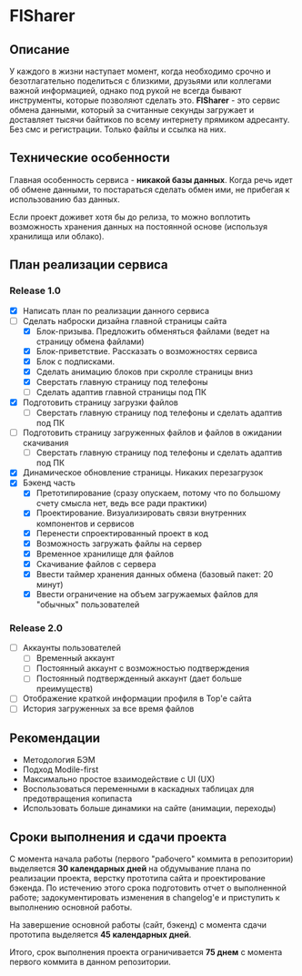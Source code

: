 # FISharer

## Описание

У каждого в жизни наступает момент, когда необходимо срочно и безотлагательно поделиться с близкими, друзьями или коллегами важной информацией, однако под рукой не всегда бывают инструменты, которые позволяют сделать это. **FISharer** - это сервис обмена данными, который за считанные секунды загружает и доставляет тысячи байтиков по всему интернету прямиком адресанту. Без смс и регистрации. Только файлы и ссылка на них.

## Технические особенности

Главная особенность сервиса - **никакой базы данных**. Когда речь идет об обмене данными, то постараться сделать обмен ими, не прибегая к использованию баз данных. 

Если проект доживет хотя бы до релиза, то можно воплотить возможность хранения данных на постоянной основе (используя хранилища или облако).

## План реализации сервиса

### Release 1.0

- [X] Написать план по реализации данного сервиса
- [ ] Сделать наброски дизайна главной страницы сайта
  - [X] Блок-призыва. Предложить обменяться файлами (ведет на страницу обмена файлами)
  - [X] Блок-приветствие. Рассказать о возможностях сервиса
  - [X] Блок с подписками.
  - [X] Сделать анимацию блоков при скролле страницы вниз
  - [X] Сверстать главную страницу под телефоны
  - [ ] Сделать адаптив главной страницы под ПК
- [X] Подготовить страницу загрузки файлов
  - [ ] Сверстать главную страницу под телефоны и сделать адаптив под ПК
- [ ] Подготовить страницу загруженных файлов и файлов в ожидании скачивания
  - [ ] Сверстать главную страницу под телефоны и сделать адаптив под ПК
- [X] Динамическое обновление страницы. Никаких перезагрузок
- [X] Бэкенд часть
  - [x] Претотипирование (сразу опускаем, потому что по большому счету смысла нет, ведь все ради практики)
  - [X] Проектирование. Визуализировать связи внутренних компонентов и сервисов
  - [X] Перенести спроектированный проект в код
  - [X] Возможность загружать файлы на сервер
  - [X] Временное хранилище для файлов
  - [X] Скачивание файлов с сервера
  - [X] Ввести таймер хранения данных обмена (базовый пакет: 20 минут)
  - [x] Ввести ограничение на объем загружаемых файлов для "обычных" пользователей

### Release 2.0

- [ ] Аккаунты пользователей
  - [ ] Временный аккаунт
  - [ ] Постоянный аккаунт с возможностью подтверждения
  - [ ] Постоянный подтвержденный аккаунт (дает больше преимуществ)
- [ ] Отображение краткой информации профиля в Top'е сайта
- [ ] История загруженных за все время файлов

## Рекомендации

* Методология БЭМ
* Подход Modile-first
* Максимально простое взаимодействие с UI (UX)
* Воспользоваться переменными в каскадных таблицах для предотвращения копипаста
* Использовать больше динамики на сайте (анимации, переходы)

## Сроки выполнения и сдачи проекта

С момента начала работы (первого "рабочего" коммита в репозитории) выделяется **30 календарных дней** на обдумывание плана по реализации проекта, верстку прототипа сайта и проектирование бэкенда. По истечению этого срока подготовить отчет о выполненной работе; задокументировать изменения в changelog'е и приступить к выполнению основной работы. 

На завершение основной работы (сайт, бэкенд) с момента сдачи прототипа выделяется **45 календарных дней**. 

Итого, срок выполнения проекта ограничивается **75 днем** с момента первого коммита в данном репозитории.

